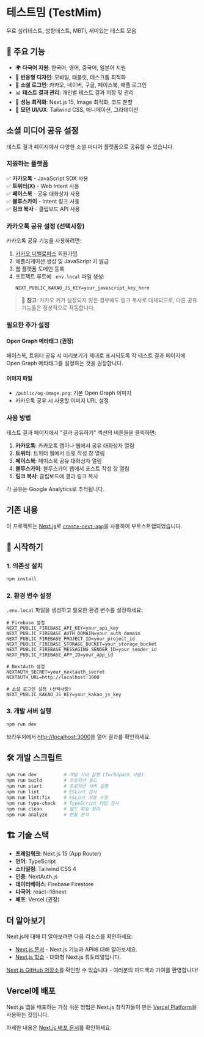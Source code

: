 # 테스트밈 (TestMim)

무료 심리테스트, 성향테스트, MBTI, 재미있는 테스트 모음

## 🌟 주요 기능

- 🌍 **다국어 지원**: 한국어, 영어, 중국어, 일본어 지원
- 📱 **반응형 디자인**: 모바일, 태블릿, 데스크톱 최적화
- 🔐 **소셜 로그인**: 카카오, 네이버, 구글, 페이스북, 애플 로그인
- 📊 **테스트 결과 관리**: 개인별 테스트 결과 저장 및 관리
- 🚀 **성능 최적화**: Next.js 15, Image 최적화, 코드 분할
- 🎨 **모던 UI/UX**: Tailwind CSS, 애니메이션, 그라데이션

## 소셜 미디어 공유 설정

테스트 결과 페이지에서 다양한 소셜 미디어 플랫폼으로 공유할 수 있습니다.

### 지원하는 플랫폼

✅ **카카오톡** - JavaScript SDK 사용  
✅ **트위터(X)** - Web Intent 사용  
✅ **페이스북** - 공유 대화상자 사용  
✅ **블루스카이** - Intent 링크 사용  
✅ **링크 복사** - 클립보드 API 사용

### 카카오톡 공유 설정 (선택사항)

카카오톡 공유 기능을 사용하려면:

1. [카카오 디벨로퍼스](https://developers.kakao.com/) 회원가입
2. 애플리케이션 생성 및 JavaScript 키 발급
3. 웹 플랫폼 도메인 등록
4. 프로젝트 루트에 `.env.local` 파일 생성:
   ```
   NEXT_PUBLIC_KAKAO_JS_KEY=your_javascript_key_here
   ```

> 📝 **참고**: 카카오 키가 설정되지 않은 경우에도 링크 복사로 대체되므로, 다른 공유 기능들은 정상적으로 작동합니다.

### 필요한 추가 설정

#### Open Graph 메타태그 (권장)
페이스북, 트위터 공유 시 미리보기가 제대로 표시되도록 각 테스트 결과 페이지에 Open Graph 메타태그를 설정하는 것을 권장합니다.

#### 이미지 파일
- `/public/og-image.png`: 기본 Open Graph 이미지
- 카카오톡 공유 시 사용할 이미지 URL 설정

### 사용 방법

테스트 결과 페이지에서 "결과 공유하기" 섹션의 버튼들을 클릭하면:

1. **카카오톡**: 카카오톡 앱이나 웹에서 공유 대화상자 열림
2. **트위터**: 트위터 웹에서 트윗 작성 창 열림  
3. **페이스북**: 페이스북 공유 대화상자 열림
4. **블루스카이**: 블루스카이 웹에서 포스트 작성 창 열림
5. **링크 복사**: 클립보드에 결과 링크 복사

각 공유는 Google Analytics로 추적됩니다.

## 기존 내용

이 프로젝트는 [Next.js](https://nextjs.org)로 [`create-next-app`](https://nextjs.org/docs/app/api-reference/cli/create-next-app)을 사용하여 부트스트랩되었습니다.

## 🚀 시작하기

### 1. 의존성 설치
```bash
npm install
```

### 2. 환경 변수 설정
`.env.local` 파일을 생성하고 필요한 환경 변수를 설정하세요:
```env
# Firebase 설정
NEXT_PUBLIC_FIREBASE_API_KEY=your_api_key
NEXT_PUBLIC_FIREBASE_AUTH_DOMAIN=your_auth_domain
NEXT_PUBLIC_FIREBASE_PROJECT_ID=your_project_id
NEXT_PUBLIC_FIREBASE_STORAGE_BUCKET=your_storage_bucket
NEXT_PUBLIC_FIREBASE_MESSAGING_SENDER_ID=your_sender_id
NEXT_PUBLIC_FIREBASE_APP_ID=your_app_id

# NextAuth 설정
NEXTAUTH_SECRET=your_nextauth_secret
NEXTAUTH_URL=http://localhost:3000

# 소셜 로그인 설정 (선택사항)
NEXT_PUBLIC_KAKAO_JS_KEY=your_kakao_js_key
```

### 3. 개발 서버 실행
```bash
npm run dev
```

브라우저에서 [http://localhost:3000](http://localhost:3000)을 열어 결과를 확인하세요.

## 🛠️ 개발 스크립트

```bash
npm run dev          # 개발 서버 실행 (Turbopack 사용)
npm run build        # 프로덕션 빌드
npm run start        # 프로덕션 서버 실행
npm run lint         # ESLint 검사
npm run lint:fix     # ESLint 자동 수정
npm run type-check   # TypeScript 타입 검사
npm run clean        # 빌드 파일 정리
npm run analyze      # 번들 분석
```

## 🏗️ 기술 스택

- **프레임워크**: Next.js 15 (App Router)
- **언어**: TypeScript
- **스타일링**: Tailwind CSS 4
- **인증**: NextAuth.js
- **데이터베이스**: Firebase Firestore
- **다국어**: react-i18next
- **배포**: Vercel (권장)

## 더 알아보기

Next.js에 대해 더 알아보려면 다음 리소스를 확인하세요:

- [Next.js 문서](https://nextjs.org/docs) - Next.js 기능과 API에 대해 알아보세요.
- [Next.js 학습](https://nextjs.org/learn) - 대화형 Next.js 튜토리얼입니다.

[Next.js GitHub 저장소](https://github.com/vercel/next.js)를 확인할 수 있습니다 - 여러분의 피드백과 기여를 환영합니다!

## Vercel에 배포

Next.js 앱을 배포하는 가장 쉬운 방법은 Next.js 창작자들이 만든 [Vercel Platform](https://vercel.com/new?utm_medium=default-template&filter=next.js&utm_source=create-next-app&utm_campaign=create-next-app-readme)을 사용하는 것입니다.

자세한 내용은 [Next.js 배포 문서](https://nextjs.org/docs/app/building-your-application/deploying)를 확인하세요.
